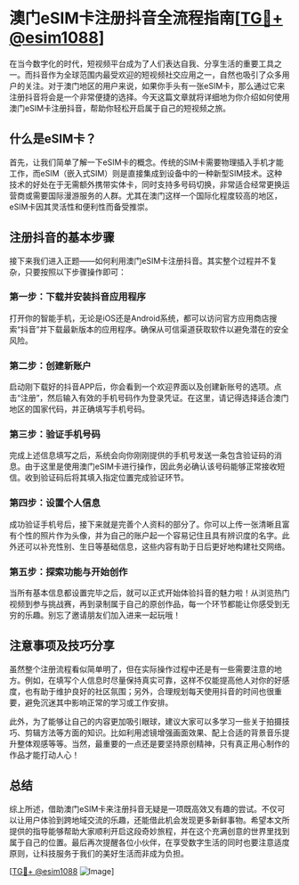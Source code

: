 # 澳门eSIM卡注册抖音全流程指南[[TG💪+ @esim1088](https://t.me/s/esim1088)]

在当今数字化的时代，短视频平台成为了人们表达自我、分享生活的重要工具之一。而抖音作为全球范围内最受欢迎的短视频社交应用之一，自然也吸引了众多用户的关注。对于澳门地区的用户来说，如果你手头有一张eSIM卡，那么通过它来注册抖音将会是一个非常便捷的选择。今天这篇文章就将详细地为你介绍如何使用澳门eSIM卡注册抖音，帮助你轻松开启属于自己的短视频之旅。

## 什么是eSIM卡？

首先，让我们简单了解一下eSIM卡的概念。传统的SIM卡需要物理插入手机才能工作，而eSIM（嵌入式SIM）则是直接集成到设备中的一种新型SIM技术。这种技术的好处在于无需额外携带实体卡，同时支持多号码切换，非常适合经常更换运营商或需要国际漫游服务的人群。尤其在澳门这样一个国际化程度较高的地区，eSIM卡因其灵活性和便利性而备受推崇。

## 注册抖音的基本步骤

接下来我们进入正题——如何利用澳门eSIM卡注册抖音。其实整个过程并不复杂，只要按照以下步骤操作即可：

### 第一步：下载并安装抖音应用程序

打开你的智能手机，无论是iOS还是Android系统，都可以访问官方应用商店搜索“抖音”并下载最新版本的应用程序。确保从可信渠道获取软件以避免潜在的安全风险。

### 第二步：创建新账户

启动刚下载好的抖音APP后，你会看到一个欢迎界面以及创建新账号的选项。点击“注册”，然后输入有效的手机号码作为登录凭证。在这里，请记得选择适合澳门地区的国家代码，并正确填写手机号码。

### 第三步：验证手机号码

完成上述信息填写之后，系统会向你刚刚提供的手机号发送一条包含验证码的消息。由于这里是使用澳门eSIM卡进行操作，因此务必确认该号码能够正常接收短信。收到验证码后将其填入指定位置完成验证环节。

### 第四步：设置个人信息

成功验证手机号后，接下来就是完善个人资料的部分了。你可以上传一张清晰且富有个性的照片作为头像，并为自己的账户起一个容易记住且具有辨识度的名字。此外还可以补充性别、生日等基础信息，这些内容有助于日后更好地构建社交网络。

### 第五步：探索功能与开始创作

当所有基本信息都设置完毕之后，就可以正式开始体验抖音的魅力啦！从浏览热门视频到参与挑战赛，再到录制属于自己的原创作品，每一个环节都能让你感受到无穷的乐趣。别忘了邀请朋友们加入进来一起玩哦！

## 注意事项及技巧分享

虽然整个注册流程看似简单明了，但在实际操作过程中还是有一些需要注意的地方。例如，在填写个人信息时尽量保持真实可靠，这样不仅能提高他人对你的好感度，也有助于维护良好的社区氛围；另外，合理规划每天使用抖音的时间也很重要，避免沉迷其中影响正常的学习或工作安排。

此外，为了能够让自己的内容更加吸引眼球，建议大家可以多学习一些关于拍摄技巧、剪辑方法等方面的知识。比如利用滤镜增强画面效果、配上合适的背景音乐提升整体观感等等。当然，最重要的一点还是要坚持原创精神，只有真正用心制作的作品才能打动人心！

## 总结

综上所述，借助澳门eSIM卡来注册抖音无疑是一项既高效又有趣的尝试。不仅可以让用户体验到跨地域交流的乐趣，还能借此机会发现更多新鲜事物。希望本文所提供的指导能够帮助大家顺利开启这段奇妙旅程，并在这个充满创意的世界里找到属于自己的位置。最后再次提醒各位小伙伴，在享受数字生活的同时也要注意适度原则，让科技服务于我们的美好生活而非成为负担。

[[TG💪+ @esim1088](https://t.me/s/esim1088) ![Image](https://i.postimg.cc/4NQfJmqS/Snipaste-2025-05-13-00-14-12.png)]
